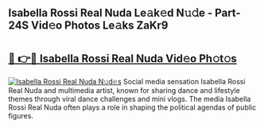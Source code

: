 ## Isabella Rossi Real Nuda Le𝚊k𝚎d N𝚞𝚍e - Part-24S Vid𝚎o Photos Le𝚊ks ZaKr9

# <h2><a href="http://fbbhdts.evod.top/?m=Isabella+Rossi+Real+Nuda">🔗 👉🔴 Isabella Rossi Real Nuda Vid𝚎o Ph𝚘t𝚘s</a></h2>

[![Isabella Rossi Real Nuda N𝚞d𝚎s](https://i.imgur.com/8V9OHl7.gif)](http://fbbhdts.evod.top/?m=Isabella+Rossi+Real+Nuda)
Social media sensation Isabella Rossi Real Nuda and multimedia artist, known for sharing dance and lifestyle themes through viral dance challenges and mini vlogs. The media Isabella Rossi Real Nuda often plays a role in shaping the political agendas of public figures. 
